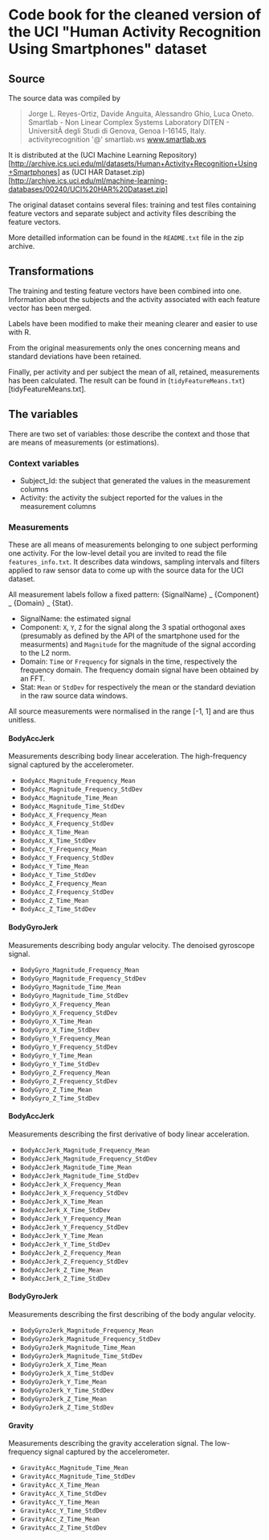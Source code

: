 # Code book for the cleaned version of the UCI "Human Activity Recognition Using Smartphones" dataset

## Source

The source data was compiled by

> Jorge L. Reyes-Ortiz, Davide Anguita, Alessandro Ghio, Luca Oneto. 
> Smartlab - Non Linear Complex Systems Laboratory 
> DITEN - UniversitÃ  degli Studi di Genova, Genoa I-16145, Italy. 
> activityrecognition '@' smartlab.ws 
> www.smartlab.ws 

It is distributed at the (UCI Machine Learning Repository)[http://archive.ics.uci.edu/ml/datasets/Human+Activity+Recognition+Using+Smartphones] as (UCI HAR Dataset.zip)[http://archive.ics.uci.edu/ml/machine-learning-databases/00240/UCI%20HAR%20Dataset.zip]

The original dataset contains several files: training and test files containing feature vectors and separate subject and activity files describing the feature vectors.

More detailled information can be found in the `README.txt` file in the zip archive.

## Transformations

The training and testing feature vectors have been combined into one. Information about the subjects and the activity associated with each feature vector has been merged.

Labels have been modified to make their meaning clearer and easier to use with R.

From the original measurements only the ones concerning means and standard deviations have been retained.

Finally, per activity and per subject the mean of all, retained, measurements has been calculated. The result can be found in (`tidyFeatureMeans.txt`)[tidyFeatureMeans.txt].

## The variables

There are two set of variables: those describe the context and those that are means of measurements (or estimations).

### Context variables

 * Subject_Id: the subject that generated the values in the measurement columns
 * Activity: the activity the subject reported for the values in the measurement columns

### Measurements

These are all means of measurements belonging to one subject performing one activity. For the low-level detail you are invited to read the file `features_info.txt`. It describes data windows, sampling intervals and filters applied to raw sensor data to come up with the source data for the UCI dataset.

All measurement labels follow a fixed pattern: {SignalName} _ {Component} _ {Domain} _ {Stat}.
 * SignalName: the estimated signal
 * Component: `X`, `Y`, `Z` for the signal along the 3 spatial orthogonal axes (presumably as defined by the API of the smartphone used for the measurments) and `Magnitude` for the magnitude of the signal according to the L2 norm.
 * Domain: `Time` or `Frequency` for signals in the time, respectively the frequency domain. The frequency domain signal have been obtained by an FFT.
 * Stat: `Mean` or `StdDev` for respectively the mean or the standard deviation in the raw source data windows.

All source measurements were normalised in the range [-1, 1] and are thus unitless.

#### BodyAccJerk

Measurements describing body linear acceleration. The high-frequency signal captured by the accelerometer.

 * `BodyAcc_Magnitude_Frequency_Mean` 
 * `BodyAcc_Magnitude_Frequency_StdDev` 
 * `BodyAcc_Magnitude_Time_Mean` 
 * `BodyAcc_Magnitude_Time_StdDev` 
 * `BodyAcc_X_Frequency_Mean` 
 * `BodyAcc_X_Frequency_StdDev` 
 * `BodyAcc_X_Time_Mean` 
 * `BodyAcc_X_Time_StdDev` 
 * `BodyAcc_Y_Frequency_Mean` 
 * `BodyAcc_Y_Frequency_StdDev` 
 * `BodyAcc_Y_Time_Mean` 
 * `BodyAcc_Y_Time_StdDev` 
 * `BodyAcc_Z_Frequency_Mean` 
 * `BodyAcc_Z_Frequency_StdDev` 
 * `BodyAcc_Z_Time_Mean` 
 * `BodyAcc_Z_Time_StdDev`

#### BodyGyroJerk

Measurements describing body angular velocity. The denoised gyroscope signal.

 * `BodyGyro_Magnitude_Frequency_Mean` 
 * `BodyGyro_Magnitude_Frequency_StdDev` 
 * `BodyGyro_Magnitude_Time_Mean` 
 * `BodyGyro_Magnitude_Time_StdDev` 
 * `BodyGyro_X_Frequency_Mean` 
 * `BodyGyro_X_Frequency_StdDev` 
 * `BodyGyro_X_Time_Mean` 
 * `BodyGyro_X_Time_StdDev` 
 * `BodyGyro_Y_Frequency_Mean` 
 * `BodyGyro_Y_Frequency_StdDev` 
 * `BodyGyro_Y_Time_Mean` 
 * `BodyGyro_Y_Time_StdDev` 
 * `BodyGyro_Z_Frequency_Mean` 
 * `BodyGyro_Z_Frequency_StdDev` 
 * `BodyGyro_Z_Time_Mean` 
 * `BodyGyro_Z_Time_StdDev`

#### BodyAccJerk

Measurements describing the first derivative of body linear acceleration.

 * `BodyAccJerk_Magnitude_Frequency_Mean` 
 * `BodyAccJerk_Magnitude_Frequency_StdDev` 
 * `BodyAccJerk_Magnitude_Time_Mean` 
 * `BodyAccJerk_Magnitude_Time_StdDev` 
 * `BodyAccJerk_X_Frequency_Mean` 
 * `BodyAccJerk_X_Frequency_StdDev` 
 * `BodyAccJerk_X_Time_Mean` 
 * `BodyAccJerk_X_Time_StdDev` 
 * `BodyAccJerk_Y_Frequency_Mean` 
 * `BodyAccJerk_Y_Frequency_StdDev` 
 * `BodyAccJerk_Y_Time_Mean` 
 * `BodyAccJerk_Y_Time_StdDev` 
 * `BodyAccJerk_Z_Frequency_Mean` 
 * `BodyAccJerk_Z_Frequency_StdDev` 
 * `BodyAccJerk_Z_Time_Mean` 
 * `BodyAccJerk_Z_Time_StdDev` 

#### BodyGyroJerk

Measurements describing the first describing of the body angular velocity.

 * `BodyGyroJerk_Magnitude_Frequency_Mean` 
 * `BodyGyroJerk_Magnitude_Frequency_StdDev`
 * `BodyGyroJerk_Magnitude_Time_Mean` 
 * `BodyGyroJerk_Magnitude_Time_StdDev` 
 * `BodyGyroJerk_X_Time_Mean` 
 * `BodyGyroJerk_X_Time_StdDev` 
 * `BodyGyroJerk_Y_Time_Mean` 
 * `BodyGyroJerk_Y_Time_StdDev` 
 * `BodyGyroJerk_Z_Time_Mean` 
 * `BodyGyroJerk_Z_Time_StdDev` 

#### Gravity

Measurements describing the gravity acceleration signal. The low-frequency signal captured by the accelerometer.

 * `GravityAcc_Magnitude_Time_Mean` 
 * `GravityAcc_Magnitude_Time_StdDev` 
 * `GravityAcc_X_Time_Mean` 
 * `GravityAcc_X_Time_StdDev` 
 * `GravityAcc_Y_Time_Mean` 
 * `GravityAcc_Y_Time_StdDev` 
 * `GravityAcc_Z_Time_Mean` 
 * `GravityAcc_Z_Time_StdDev` 
